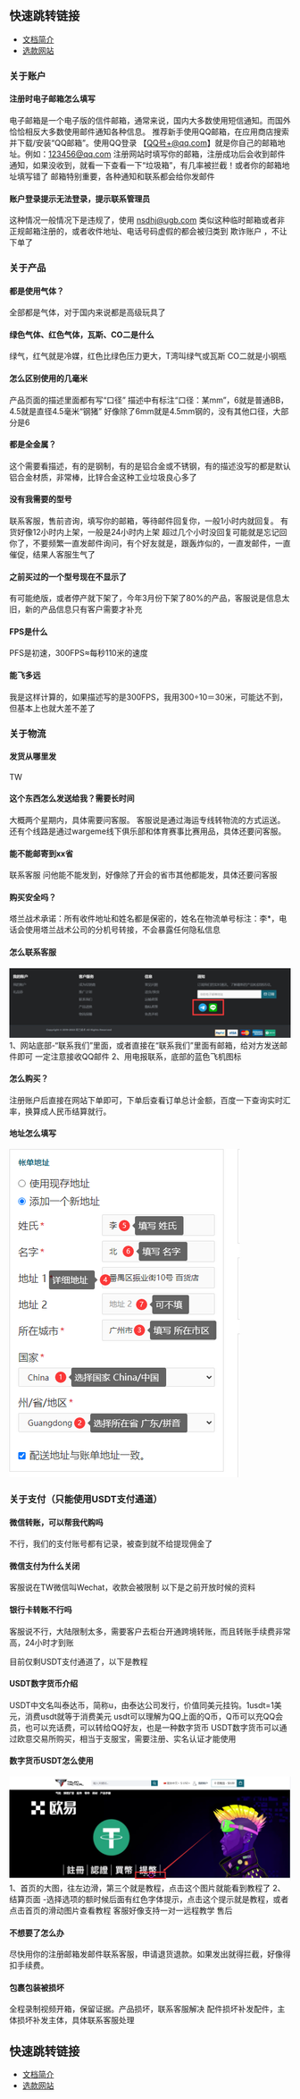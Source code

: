 ## 快速跳转链接
* [文档简介](/)
 * [选款网站](/use/xuankuan)

### 关于账户
#### 注册时电子邮箱怎么填写
电子邮箱是一个电子版的信件邮箱，通常来说，国内大多数使用短信通知。而国外恰恰相反大多数使用邮件通知各种信息。
推荐新手使用QQ邮箱，在应用商店搜索并下载/安装“QQ邮箱”。使用QQ登录
【QQ号+@qq.com】就是你自己的邮箱地址。例如：123456@qq.com
注册网站时填写你的邮箱，注册成功后会收到邮件通知，如果没收到，就看一下查看一下“垃圾箱”，有几率被拦截！或者你的邮箱地址填写错了
邮箱特别重要，各种通知和联系都会给你发邮件

#### 账户登录提示无法登录，提示联系管理员
这种情况一般情况下是违规了，使用 nsdhj@ugb.com 类似这种临时邮箱或者非正规邮箱注册的，或者收件地址、电话号码虚假的都会被归类到 欺诈账户 ，不让下单了

### 关于产品
#### 都是使用气体？
全部都是气体，对于国内来说都是高级玩具了
#### 绿色气体、红色气体，瓦斯、CO二是什么
绿气，红气就是冷媒，红色比绿色压力更大，T湾叫绿气或瓦斯
CO二就是小钢瓶
#### 怎么区别使用的几毫米
产品页面的描述里面都有写“口径”
描述中有标注“口径：某mm”，6就是普通BB，4.5就是直径4.5毫米“钢猪”
好像除了6mm就是4.5mm钢的，没有其他口径，大部分是6
#### 都是全金属？
这个需要看描述，有的是钢制，有的是铝合金或不锈钢，有的描述没写的都是默认铝合金材质，非常棒，比锌合金这种工业垃圾良心多了
#### 没有我需要的型号
联系客服，售前咨询，填写你的邮箱，等待邮件回复你，一般1小时内就回复。
有货好像12小时内上架，一般是24小时内上架
超过几个小时没回复可能就是忘记回你了，不要频繁一直发邮件询问，有个好友就是，跟轰炸似的，一直发邮件，一直催促，结果人客服生气了
#### 之前买过的一个型号现在不显示了
有可能绝版，或者停产就下架了，今年3月份下架了80%的产品，客服说是信息太旧，新的产品信息只有客户需要才补充
#### FPS是什么
PFS是初速，300FPS≈每秒110米的速度
#### 能飞多远
我是这样计算的，如果描述写的是300FPS，我用300÷10＝30米，可能达不到，但基本上也就大差不差了
### 关于物流
#### 发货从哪里发
TW
#### 这个东西怎么发送给我？需要长时间
大概两个星期内，具体需要问客服。
客服说是通过海运专线转物流的方式运送。还有个线路是通过wargeme线下俱乐部和体育赛事比赛用品，具体还要问客服。
#### 能不能邮寄到xx省
联系客服 问他能不能发到，好像除了开会的省市其他都能发，具体还要问客服
#### 购买安全吗？
塔兰战术承诺：所有收件地址和姓名都是保密的，姓名在物流单号标注：李*，电话会使用塔兰战术公司的分机号转接，不会暴露任何隐私信息
#### 怎么联系客服
![](../img/lianxikefu.png)
1、网站底部-“联系我们”里面，或者直接在“联系我们”里面有邮箱，给对方发送邮件即可
一定注意接收QQ邮件
2、用电报联系，底部的蓝色飞机图标

#### 怎么购买？
注册账户后直接在网站下单即可，下单后查看订单总计金额，百度一下查询实时汇率，换算成人民币结算就行。

#### 地址怎么填写
![](../img/dizhi.png)


### 关于支付（只能使用USDT支付通道）
#### 微信转账，可以帮我代购吗
不行，我们的支付账号都有记录，被查到就不给提现佣金了
#### 微信支付为什么关闭
客服说在TW微信叫Wechat，收款会被限制
以下是之前开放时候的资料


#### 银行卡转账不行吗
客服说不行，大陆限制太多，需要客户去柜台开通跨境转账，而且转账手续费非常高，24小时才到账


目前仅剩USDT支付通道了，以下是教程
#### USDT数字货币介绍
USDT中文名叫泰达币，简称u，由泰达公司发行，价值同美元挂钩。1usdt=1美元，消费usdt就等于消费美元
usdt可以理解为QQ上面的Q币，Q币可以充QQ会员，也可以充话费，可以转给QQ好友，也是一种数字货币
USDT数字货币可以通过欧意交易所购买，相当于支服宝，需要注册、实名认证才能使用
#### 数字货币USDT怎么使用
![](../img/lianjie.png)
1、首页的大图，往左边滑，第三个就是教程，点击这个图片就能看到教程了
2、结算页面 -选择选项的额时候后面有红色字体提示，点击这个提示就是教程，或者点击首页的滑动图片查看教程
客服好像支持一对一远程教学
售后
#### 不想要了怎么办
尽快用你的注册邮箱发邮件联系客服，申请退货退款。如果发出就得拦截，好像得扣手续费。
#### 包裹包装被损坏
全程录制视频开箱，保留证据。产品损坏，联系客服解决
配件损坏补发配件，主体损坏补发主体，具体联系客服处理




## 快速跳转链接
* [文档简介](/)
 * [选款网站](/use/xuankuan)



















